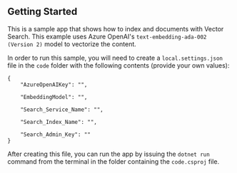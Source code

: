 ## Getting Started
This is a sample app that shows how to index and documents with Vector Search.  This example uses Azure OpenAI's `text-embedding-ada-002 (Version 2)` model to vectorize the content.

In order to run this sample, you will need to create a `local.settings.json` file in the `code` folder with the following contents (provide your own values):

```
{
	"AzureOpenAIKey": "",

	"EmbeddingModel": "",

	"Search_Service_Name": "",

	"Search_Index_Name": "",

	"Search_Admin_Key": ""
}
```

After creating this file, you can run the app by issuing the `dotnet run` command from the terminal in the folder containing the `code.csproj` file.
